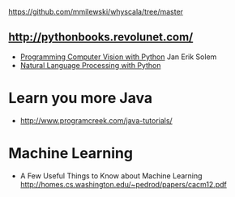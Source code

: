 https://github.com/mmilewski/whyscala/tree/master

http://pythonbooks.revolunet.com/
-----------------------------------

* [Programming Computer Vision with Python](http://programmingcomputervision.com/downloads/ProgrammingComputerVision_CCdraft.pdf) Jan Erik Solem
* [Natural Language Processing with Python](http://nltk.org/book/)

Learn you more Java
===================
* http://www.programcreek.com/java-tutorials/

Machine Learning
================
* A Few Useful Things to Know about Machine Learning http://homes.cs.washington.edu/~pedrod/papers/cacm12.pdf
